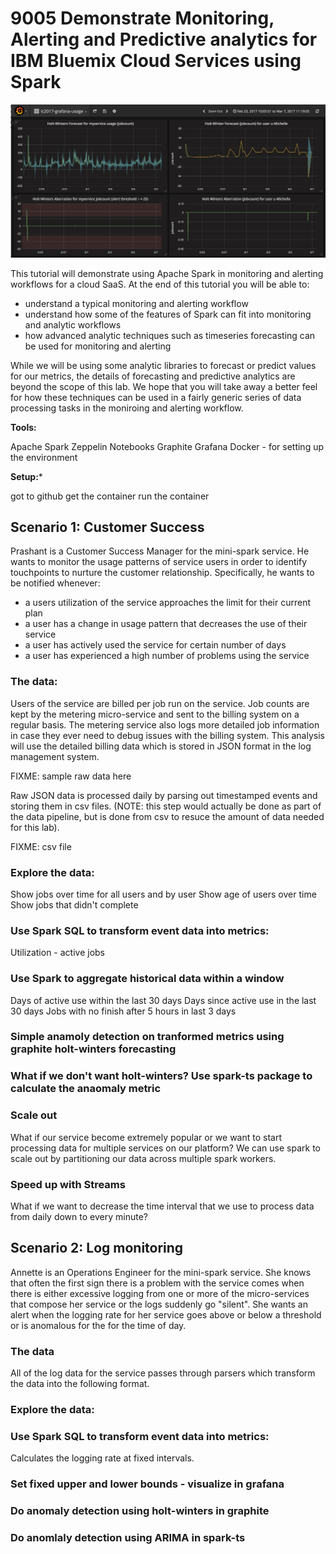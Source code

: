 # 9005 Demonstrate Monitoring, Alerting and Predictive analytics for IBM Bluemix Cloud Services using Spark

![alerts with Spark](https://github.com/aburkleaux/ic2017-spark-monitoring-and-alerting/blob/master/images/g-forecasts.png "Metrics with Spark")

This tutorial will demonstrate using Apache Spark in monitoring and alerting workflows for a cloud SaaS.  At the end of this tutorial you will be able to:
* understand a typical monitoring and alerting workflow
* understand how some of the features of Spark can fit into monitoring and analytic workflows
* how advanced analytic techniques such as timeseries forecasting can be used for monitoring and alerting

While we will be using some analytic libraries to forecast or predict values for our metrics, the details of forecasting and predictive analytics are beyond the scope of this lab.  We hope that you will take away a better feel for how these techniques can be used in a fairly generic series of data processing tasks in the moniroing and alerting workflow.

**Tools:**

Apache Spark
Zeppelin Notebooks
Graphite
Grafana
Docker - for setting up the environment

**Setup:***

got to github
get the container
run the container

## Scenario 1: Customer Success

Prashant is a Customer Success Manager for the mini-spark service.  He wants to monitor the usage patterns of service users in order to identify touchpoints to nurture the customer relationship. Specifically, he wants to be notified whenever:
* a users utilization of the service approaches the limit for their current plan
* a user has a change in usage pattern that decreases the use of their service
* a user has actively used the service for certain number of days
* a user has experienced a high number of problems using the service

### The data:

Users of the service are billed per job run on the service.  Job counts are kept by the metering micro-service and sent to the billing system on a regular basis.  The metering service also logs more detailed job information in case they ever need to debug issues with the billing system. This analysis will use the detailed billing data which is stored in JSON format in the log management system.

FIXME: sample raw data here

Raw JSON data is processed daily by parsing out timestamped events and storing them in csv files. (NOTE: this step would actually be done as part of the data pipeline, but is done from csv to resuce the amount of data needed for this lab).

FIXME: csv file

### Explore the data:

Show jobs over time for all users and by user
Show age of users over time
Show jobs that didn't complete

### Use Spark SQL to transform event data into metrics:

Utilization - active jobs

### Use Spark to aggregate historical data within a window 

Days of active use within the last 30 days
Days since active use in the last 30 days
Jobs with no finish after 5 hours in last 3 days

### Simple anamoly detection on tranformed metrics using graphite holt-winters forecasting

### What if we don't want holt-winters?  Use spark-ts package to calculate the anaomaly metric

### Scale out 

What if our service become extremely popular or we want to start processing data for multiple services on our platform?  We can use spark to scale out by partitioning our data across multiple spark workers.

### Speed up with Streams 

What if we want to decrease the time interval that we use to process data from daily down to every minute?

## Scenario 2: Log monitoring

Annette is an Operations Engineer for the mini-spark service.  She knows that often the first sign there is a problem with the service comes when there is either excessive logging from one or more of the micro-services that compose her service or the logs suddenly go "silent".  She wants an alert when the logging rate for her service goes above or below a threshold or is anomalous for the for the time of day.

### The data

All of the log data for the service passes through parsers which transform the data into the following format.  

### Explore the data:


### Use Spark SQL to transform event data into metrics:

Calculates the logging rate at fixed intervals.

### Set fixed upper and lower bounds - visualize in grafana

### Do anomaly detection using holt-winters in graphite

### Do anomlaly detection using ARIMA in spark-ts





